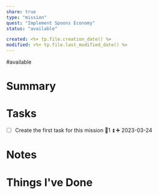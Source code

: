 ```yaml
---
share: true
type: "mission"
quest: "Implement Spoons Economy"
status: "available"

created: <%+ tp.file.creation_date() %> 
modified: <%+ tp.file.last_modified_date() %>
---
```

#available
# Summary

# Tasks
- [ ] Create the first task for this mission 🥄1 ⏫ ➕ 2023-03-24

# Notes

# Things I've Done
